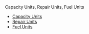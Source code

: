 Capacity Units, Repair Units, Fuel Units

- [Capacity Units](r211a)
- [Repair Units](r211b)
- [Fuel Units](r211c)
